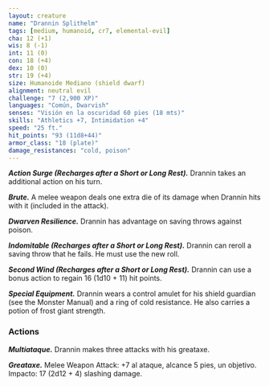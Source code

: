 ```yaml
---
layout: creature
name: "Drannin Splithelm"
tags: [medium, humanoid, cr7, elemental-evil]
cha: 12 (+1)
wis: 8 (-1)
int: 11 (0)
con: 18 (+4)
dex: 10 (0)
str: 19 (+4)
size: Humanoide Mediano (shield dwarf)
alignment: neutral evil
challenge: "7 (2,900 XP)"
languages: "Común, Dwarvish"
senses: "Visión en la oscuridad 60 pies (18 mts)"
skills: "Athletics +7, Intimidation +4"
speed: "25 ft."
hit_points: "93 (11d8+44)"
armor_class: "18 (plate)"
damage_resistances: "cold, poison"
---
```


***Action Surge (Recharges after a Short or Long Rest).*** Drannin takes an additional action on his turn.

***Brute.*** A melee weapon deals one extra die of its damage when Drannin hits with it (included in the attack).

***Dwarven Resilience.*** Drannin has advantage on saving throws against poison.

***Indomitable (Recharges after a Short or Long Rest).*** Drannin can reroll a saving throw that he fails. He must use the new roll.

***Second  Wind (Recharges after a Short or Long Rest).*** Drannin can use a bonus action to regain 16 (1d10 + 11) hit points.

***Special Equipment.*** Drannin wears a control amulet for his shield guardian (see the Monster Manual) and a ring of cold resistance. He also carries a potion of frost giant strength.

### Actions

***Multiataque.*** Drannin makes three attacks with his greataxe.

***Greataxe.*** Melee Weapon Attack: +7 al ataque, alcance 5 pies, un objetivo. Impacto: 17 (2d12 + 4) slashing damage.